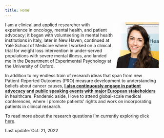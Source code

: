 ```yaml
---
title: Home
---
```


<img src="/images/uk-photo.jpg" class="center" style="max-width:30%;min-width:50px;float:right;"/>

I am a clinical and applied researcher with experience in oncology, mental health, and patient advocacy; it began with volunteering in mental health institutions in Italy, later in New Haven, continued at Yale School of Medicine where I worked on a clinical trial for weight loss intervention in under-served populations with severe mental illness, and landed me in the Department of Experimental Psychology at the University of Oxford. 


In addition to my endless train of research ideas that span from new Patient-Reported Outcomes (PRO) measure development to understanding beliefs about cancer causes, [**I also continuously engage in patient advocacy and public speaking events with major European stakeholders**](https://blog.ehfg.org/2020/10/16/covid-19-spreading-the-importance-of-health-literacy-e1/) in healthcare. Pandemic aside, I love to attend global-scale medical conferences, where I promote patients' rights and work on incorporating patients in clinical research.

To read more about the research questions I'm currently exploring click [here](/work/).

Last update: Oct. 21, 2022
